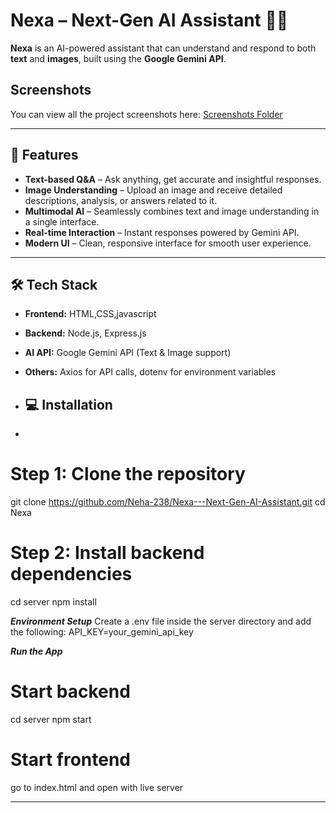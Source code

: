 # Nexa – Next-Gen AI Assistant 🤖✨

**Nexa** is an AI-powered assistant that can understand and respond to both **text** and **images**, built using the **Google Gemini API**.  

## Screenshots

You can view all the project screenshots here: [Screenshots Folder](screenshots/)

---

## 🚀 Features

- **Text-based Q&A** – Ask anything, get accurate and insightful responses.
- **Image Understanding** – Upload an image and receive detailed descriptions, analysis, or answers related to it.
- **Multimodal AI** – Seamlessly combines text and image understanding in a single interface.
- **Real-time Interaction** – Instant responses powered by Gemini API.
- **Modern UI** – Clean, responsive interface for smooth user experience.

---

## 🛠 Tech Stack

- **Frontend:** HTML,CSS,javascript
- **Backend:** Node.js, Express.js
- **AI API:** Google Gemini API (Text & Image support)
- **Others:** Axios for API calls, dotenv for environment variables

- ## 💻 Installation
- ```bash

# Step 1: Clone the repository

git clone https://github.com/Neha-238/Nexa---Next-Gen-AI-Assistant.git
cd Nexa

# Step 2: Install backend dependencies

cd server
npm install


***Environment Setup***
Create a .env file inside the server directory and add the following:
API_KEY=your_gemini_api_key

***Run the App***
# Start backend
cd server
npm start

#  Start frontend
go to index.html and open with live server



---


